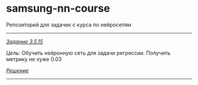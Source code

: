 # samsung-nn-course

Репозиторий для задачек с курса по нейросетям

---------------------------------------------

[_Задание 3.5.15_](https://stepik.org/lesson/236236/step/15?unit=208641)

_Цель:_ Обучить нейронную сеть для задачи регрессии. Получить метрику не хуже 0.03

[_Решение_](ex3.5.15.py)

---------------------------------------------
